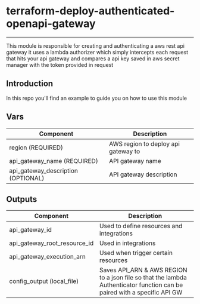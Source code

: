 <!-- markdownlint-disable -->
# terraform-deploy-authenticated-openapi-gateway

---
This module is responsible for creating and authenticating a aws rest api gateway
it uses a lambda authorizer which simply intercepts each request that hits your api gateway and compares a api key saved in aws secret manager with the token provided
in request


## Introduction
In this repo you'll find an example to guide you on how to use this module 


## Vars

| Component                          | Description                         |
|------------------------------------|-------------------------------------|
| region (REQUIRED)                  | AWS region to deploy api gateway to |
| api_gateway_name (REQUIRED)        | API gateway name                    |
| api_gateway_description (OPTIONAL) | API gateway description             |

## Outputs

| Component                    | Description                                                                                                              |
|------------------------------|--------------------------------------------------------------------------------------------------------------------------|
| api_gateway_id               | Used to define resources and integrations                                                                                |
| api_gateway_root_resource_id | Used in integrations                                                                                                     |
| api_gateway_execution_arn    | Used when trigger certain resources                                                                                      |
| config_output (local_file)   | Saves API_ARN & AWS REGION to a json file so that the lambda Authenticator function can be paired with a specific API GW |



